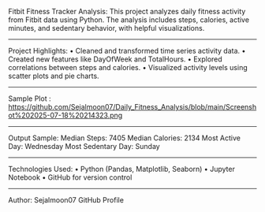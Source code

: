 Fitbit Fitness Tracker Analysis:
This project analyzes daily fitness activity from Fitbit data using Python. The analysis includes steps, calories, active minutes, and sedentary behavior, with helpful visualizations.
________________________________________
Project Highlights:
•	Cleaned and transformed time series activity data.
•	Created new features like DayOfWeek and TotalHours.
•	Explored correlations between steps and calories.
•	Visualized activity levels using scatter plots and pie charts.
________________________________________
Sample Plot :
https://github.com/Sejalmoon07/Daily_Fitness_Analysis/blob/main/Screenshot%202025-07-18%20214323.png
________________________________________ 
Output Sample:
Median Steps: 7405
Median Calories: 2134
Most Active Day: Wednesday
Most Sedentary Day: Sunday
________________________________________
Technologies Used:
•	Python (Pandas, Matplotlib, Seaborn)
•	Jupyter Notebook
•	GitHub for version control
________________________________________
Author:
Sejalmoon07
GitHub Profile


